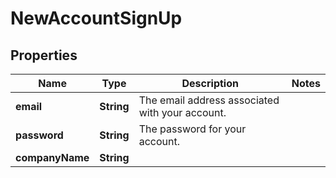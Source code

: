 

# NewAccountSignUp


## Properties

Name | Type | Description | Notes
------------ | ------------- | ------------- | -------------
**email** | **String** | The email address associated with your account. | 
**password** | **String** | The password for your account. | 
**companyName** | **String** |  | 



